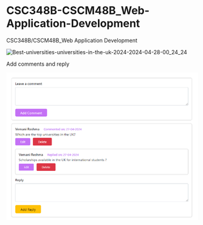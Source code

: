 # CSC348B-CSCM48B_Web-Application-Development
CSC348B/CSCM48B_Web Application Development

![Best-universities-universities-in-the-uk-2024-2024-04-28-00_24_24](https://github.com/vemanireshma/CSC348B-CSCM48B_Web-Application-Development/assets/168301039/91771169-c946-4182-9334-b17a64a4ece4)


Add comments and reply

![alt text](image-1.png)
